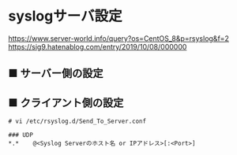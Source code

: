 # syslogサーバ設定
https://www.server-world.info/query?os=CentOS_8&p=rsyslog&f=2  
https://sig9.hatenablog.com/entry/2019/10/08/000000
## ■ サーバー側の設定
## ■ クライアント側の設定
```
# vi /etc/rsyslog.d/Send_To_Server.conf
```
```
### UDP
*.*    @<Syslog Serverのホスト名 or IPアドレス>[:<Port>]
```
